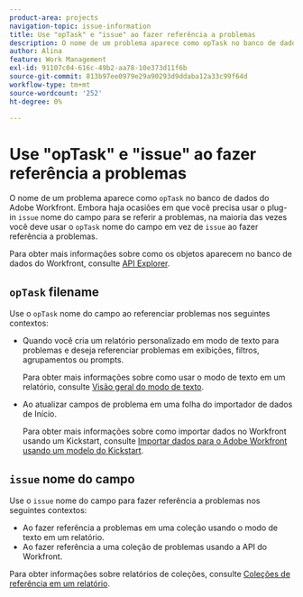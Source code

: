 ```yaml
---
product-area: projects
navigation-topic: issue-information
title: Use "opTask" e "issue" ao fazer referência a problemas
description: O nome de um problema aparece como opTask no banco de dados do Adobe Workfront. Embora haja ocasiões em que você precisa usar o nome do campo de problema para fazer referência a problemas, na maioria das vezes você deve usar o nome do campo opTask em vez de problema ao fazer referência a problemas.
author: Alina
feature: Work Management
exl-id: 91107c04-616c-49b2-aa78-10e373d11f6b
source-git-commit: 813b97ee0979e29a90293d9ddaba12a33c99f64d
workflow-type: tm+mt
source-wordcount: '252'
ht-degree: 0%

---
```


# Use &quot;opTask&quot; e &quot;issue&quot; ao fazer referência a problemas

O nome de um problema aparece como `opTask` no banco de dados do Adobe Workfront. Embora haja ocasiões em que você precisa usar o plug-in `issue` nome do campo para se referir a problemas, na maioria das vezes você deve usar o `opTask` nome do campo em vez de `issue` ao fazer referência a problemas.

Para obter mais informações sobre como os objetos aparecem no banco de dados do Workfront, consulte [API Explorer](https://developer.adobe.com/workfront/api-explorer/).

## `opTask` filename

Use o `opTask` nome do campo ao referenciar problemas nos seguintes contextos:

* Quando você cria um relatório personalizado em modo de texto para problemas e deseja referenciar problemas em exibições, filtros, agrupamentos ou prompts.

   Para obter mais informações sobre como usar o modo de texto em um relatório, consulte [Visão geral do modo de texto](../../../reports-and-dashboards/reports/text-mode/understand-text-mode.md).

<!--* When you pull information about issues using our API.  
  For more information about the Workfront API, see [Adobe Workfront API](../../../wf-api/workfront-api.md)-->

* Ao atualizar campos de problema em uma folha do importador de dados de Início.

   Para obter mais informações sobre como importar dados no Workfront usando um Kickstart, consulte [Importar dados para o Adobe Workfront usando um modelo do Kickstart](../../../administration-and-setup/manage-workfront/using-kick-starts/import-data-via-kickstarts.md).

## `issue` nome do campo

Use o `issue` nome do campo para fazer referência a problemas nos seguintes contextos:

* Ao fazer referência a problemas em uma coleção usando o modo de texto em um relatório.
* Ao fazer referência a uma coleção de problemas usando a API do Workfront.

Para obter informações sobre relatórios de coleções, consulte [Coleções de referência em um relatório](../../../reports-and-dashboards/reports/text-mode/reference-collections-report.md).

<!--
<note type="tip">
For information about how issues appear in a collection, see the
<a href="https://developer.adobe.com/workfront/api-explorer/" target="_blank">API Explorer</a> and select the API Unsupported option from the upper-right corner of the page.
<br>(NOTE: Drafted because this might not be needed.)
</note>
-->
